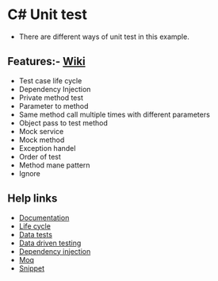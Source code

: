 # C# Unit test
- There are different ways of unit test in this example.
## Features:- [Wiki](https://github.com/mdzzaman/Unit-Test-CSharp/wiki/1.-Private-method-test)
- Test case life cycle
- Dependency Injection
- Private method test
- Parameter to method
- Same method call multiple times with different parameters
- Object pass to test method
- Mock service
- Mock method
- Exception handel
- Order of test
- Method mane pattern
- Ignore
## Help links
- [Documentation](https://docs.microsoft.com/en-us/dotnet/api/microsoft.visualstudio.testtools.unittesting?view=mstest-net-1.3.2)
- [Life cycle](https://www.meziantou.net/mstest-v2-test-lifecycle-attributes.htm)
- [Data tests](https://www.meziantou.net/mstest-v2-data-tests.htm)
- [Data driven testing](https://www.codemag.com/Article/1703021/Data-Driven-Testing-with-Visual-Studio)
- [Dependency injection](http://anthonygiretti.com/2018/01/14/injection-dependency-bring-your-own-container-in-net-core-web-api-example-with-simple-injector/)
- [Moq](https://github.com/Moq/moq4/wiki/Quickstart)
- [Snippet](https://gist.github.com/osmyn/906c917653a30864cb52dee02c36c14e)

